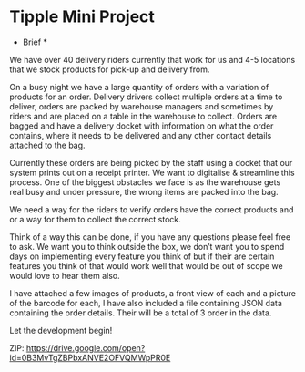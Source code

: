 Tipple Mini Project
===================

* Brief *

We have over 40 delivery riders currently that work for us and 4-5 locations that we stock products for pick-up and delivery from.

On a busy night we have a large quantity of orders with a variation of products for an order. Delivery drivers collect multiple orders at a time to deliver, orders are packed by warehouse managers and sometimes by riders and are placed on a table in the warehouse to collect. Orders are bagged and have a delivery docket with information on what the order contains, where it needs to be delivered and any other contact details attached to the bag.

Currently these orders are being picked by the staff using a docket that our system prints out on a receipt printer. We want to digitalise & streamline this process. One of the biggest obstacles we face is as the warehouse gets real busy and under pressure, the wrong items are packed into the bag. 

We need a way for the riders to verify orders have the correct products and or a way for them to collect the correct stock.

Think of a way this can be done, if you have any questions please feel free to ask. We want you to think outside the box, we don’t want you to spend days on implementing every feature you think of but if their are certain features you think of that would work well that would be out of scope we would love to hear them also. 

I have attached a few images of products, a front view of each and a picture of the barcode for each, I have also included a file containing JSON data containing the order details. Their will be a total of 3 order in the data.

Let the development begin!

ZIP:  https://drive.google.com/open?id=0B3MvTgZBPbxANVE2OFVQMWpPR0E